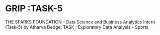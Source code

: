 # GRIP :TASK-5
THE SPARKS FOUNDATION - Data Science and Business Analytics Intern (Task-5) by Atharva Dedge.
TASK : Exploratory Data Analysis - Sports.
